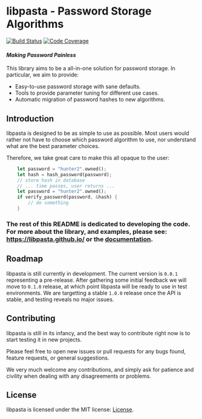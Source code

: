 libpasta - Password Storage Algorithms
===================================

[![Build Status][build_badge]][build_status]
[![Code Coverage][coverage_badge]][coverage_report]

#### _Making Password Painless_

This library aims to be a all-in-one solution for password storage. In
particular, we aim to provide:

 - Easy-to-use password storage with sane defaults.
 - Tools to provide parameter tuning for different use cases.
 - Automatic migration of password hashes to new algorithms.


## Introduction

libpasta is designed to be as simple to use as possible. Most users would rather
not have to choose which password algorithm to use, nor understand what 
are the best parameter choices. 

Therefore, we take great care to make this all opaque to the user:

```rust
    let password = "hunter2".owned();
    let hash = hash_password(password);
    // store hash in database
    // ... time passes, user returns ...
    let password = "hunter2".owned();
    if verify_password(password, &hash) {
        // do something
    }
```

### The rest of this README is dedicated to developing the code. For more about the library, and examples, please see: https://libpasta.github.io/ or the [documentation](https://docs.rs/libpasta/).

## Roadmap

libpasta is still currently in development. The current version is `0.0.1`
representing a pre-release. After gathering some initial feedback we will
move to `0.1.0` release, at which point libpasta will be ready to use in 
test environments. We are targetting a stable `1.0.0` release once the API
is stable, and testing reveals no major issues.

## Contributing

libpasta is still in its infancy, and the best way to contribute right now is
to start testing it in new projects.

Please feel free to open new issues or pull requests for any bugs found, feature
requests, or general suggestions.

We very much welcome any contributions, and simply ask for patience and civility
when dealing with any disagreements or problems.

## License

libpasta is licensed under the MIT license: [License](license).


[build_badge]: https://travis-ci.org/libpasta/libpasta.svg?branch=master
[build_status]: https://travis-ci.org/libpasta/libpasta
[coverage_badge]: https://codecov.io/gh/libpasta/libpasta/graph/badge.svg
[coverage_report]: https://codecov.io/gh/libpasta/libpasta/
[documentation]: https://libpasta.github.io/doc/libpasta/
[license]: LICENSE.md
